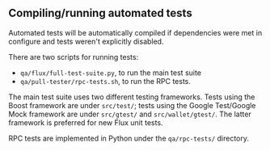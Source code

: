 Compiling/running automated tests
---------------------------------

Automated tests will be automatically compiled if dependencies were met in configure
and tests weren't explicitly disabled.

There are two scripts for running tests:

* ``qa/flux/full-test-suite.py``, to run the main test suite
* ``qa/pull-tester/rpc-tests.sh``, to run the RPC tests.

The main test suite uses two different testing frameworks. Tests using the Boost
framework are under ``src/test/``; tests using the Google Test/Google Mock
framework are under ``src/gtest/`` and ``src/wallet/gtest/``. The latter framework
is preferred for new Flux unit tests.

RPC tests are implemented in Python under the ``qa/rpc-tests/`` directory.
